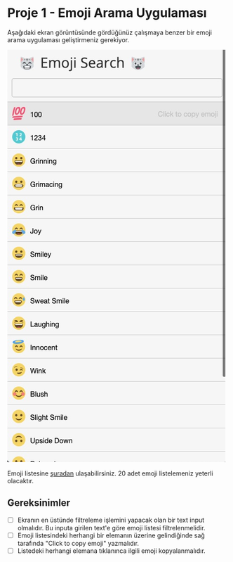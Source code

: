 # Proje 1 - Emoji Arama Uygulaması 

Aşağıdaki ekran görüntüsünde gördüğünüz çalışmaya benzer bir emoji arama uygulaması geliştirmeniz gerekiyor.

![preview](./preview.jpeg)

Emoji listesine [şuradan](https://gist.github.com/rxaviers/7360908) ulaşabilirsiniz. 20 adet emoji listelemeniz yeterli olacaktır.

## Gereksinimler
- [ ] Ekranın en üstünde filtreleme işlemini yapacak olan bir text input olmalıdır. Bu inputa girilen text'e göre  emoji listesi filtrelenmelidir.
- [ ] Emoji listesindeki herhangi bir elemanın üzerine gelindiğinde sağ tarafında "Click to copy emoji" yazmalıdır.
- [ ] Listedeki herhangi elemana tıklanınca ilgili emoji kopyalanmalıdır.